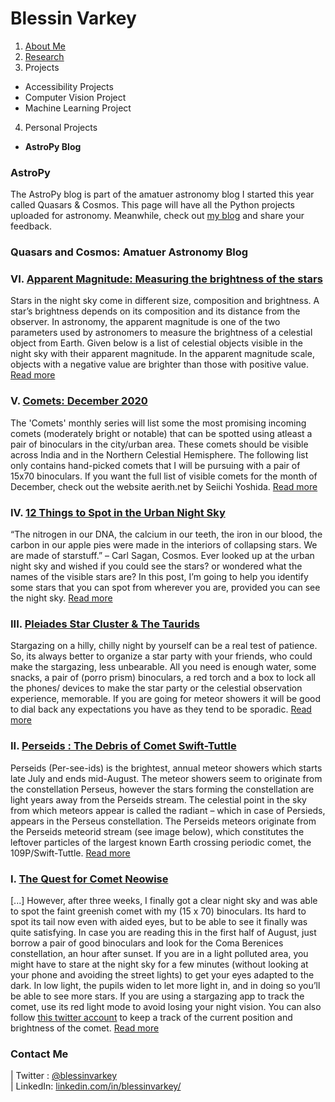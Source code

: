 # Blessin Varkey

1. [About Me](http://blessinvarkey.github.io/)
2. [Research](https://blessinvarkey.github.io/research)
3. Projects
  - Accessibility Projects
  - Computer Vision Project 
  - Machine Learning Project
4. Personal Projects
  - **AstroPy Blog**


### AstroPy 
The AstroPy blog is part of the amatuer astronomy blog I started this year called Quasars & Cosmos. This page will have all the Python projects uploaded for astronomy. Meanwhile, check out [my blog](http://quasarsandcosmos.wordpress.com/) and share your feedback.  


### Quasars and Cosmos: Amatuer Astronomy Blog

### VI. [Apparent Magnitude: Measuring the brightness of the stars](https://quasarsandcosmos.wordpress.com/2020/12/01/apparent-magnitude-measuring-the-brightness-of-the-stars/)
Stars in the night sky come in different size, composition and brightness. A star’s brightness depends on its composition and its distance from the observer. In astronomy, the apparent magnitude is one of the two parameters used by astronomers to measure the brightness of a celestial object from Earth. Given below is a list of celestial objects visible in the night sky with their apparent magnitude. In the apparent magnitude scale, objects with a negative value are brighter than those with positive value. [Read more](https://quasarsandcosmos.wordpress.com/2020/12/01/apparent-magnitude-measuring-the-brightness-of-the-stars/)

### V. [Comets: December 2020](https://quasarsandcosmos.wordpress.com/2020/12/01/comets-december-2020/)
The 'Comets' monthly series will list some the most promising incoming comets (moderately bright or notable) that can be spotted using atleast a pair of binoculars in the city/urban area. These comets should be visible across India and in the Northern Celestial Hemisphere. The following list only contains hand-picked comets that I will be pursuing with a pair of 15x70 binoculars. If you want the full list of visible comets for the month of December, check out the website aerith.net by Seiichi Yoshida. [Read more](https://quasarsandcosmos.wordpress.com/2020/12/01/comets-december-2020/)

### IV. [12 Things to Spot in the Urban Night Sky](https://quasarsandcosmos.wordpress.com/2020/11/17/12-things-to-see-in-the-urban-night-sky/)
“The nitrogen in our DNA, the calcium in our teeth, the iron in our blood, the carbon in our apple pies were made in the interiors of collapsing stars. We are made of starstuff.” – Carl Sagan, Cosmos. Ever looked up at the urban night sky and wished if you could see the stars? or wondered what the names of the visible stars are? In this post, I’m going to help you identify some stars that you can spot from wherever you are, provided you can see the night sky. [Read more](https://quasarsandcosmos.wordpress.com/2020/11/17/12-things-to-see-in-the-urban-night-sky/)

### III. [Pleiades Star Cluster & The Taurids](https://quasarsandcosmos.wordpress.com/2020/10/30/pleiades-star-cluster-the-taurids/)
Stargazing on a hilly, chilly night by yourself can be a real test of patience. So, its always better to organize a star party with your friends, who could make the stargazing, less unbearable. All you need is enough water, some snacks, a pair of (porro prism) binoculars, a red torch and a box to lock all the phones/ devices to make the star party or the celestial observation experience, memorable. If you are going for meteor showers it will be good to dial back any expectations you have as they tend to be sporadic. [Read more](https://quasarsandcosmos.wordpress.com/2020/10/30/pleiades-star-cluster-the-taurids/)

### II. [Perseids : The Debris of Comet Swift-Tuttle](https://quasarsandcosmos.wordpress.com/2020/08/22/the-debris-of-comet-swift-tuttle/)
Perseids (Per-see-ids) is the brightest, annual meteor showers which starts late July and ends mid-August. The meteor showers seem to originate from the constellation Perseus, however the stars forming the constellation are light years away from the Perseids stream. The celestial point in the sky from which meteors appear is called the radiant – which in case of Persieds, appears in the Perseus constellation. The Perseids meteors originate from the Perseids meteorid stream (see image below), which constitutes the leftover particles of the largest known Earth crossing periodic comet, the 109P/Swift-Tuttle. [Read more](https://quasarsandcosmos.wordpress.com/2020/08/22/the-debris-of-comet-swift-tuttle/)

### I. [The Quest for Comet Neowise](https://quasarsandcosmos.wordpress.com/2020/07/30/the-quest-for-comet-neowise/)
[...] However, after three weeks, I finally got a clear night sky and was able to spot the faint greenish comet with my (15 x 70) binoculars. Its hard to spot its tail now even with aided eyes, but to be able to see it finally was quite satisfying. In case you are reading this in the first half of August, just borrow a pair of good binoculars and look for the Coma Berenices constellation, an hour after sunset. If you are in a light polluted area, you might have to stare at the night sky for a few minutes (without looking at your phone and avoiding the street lights) to get your eyes adapted to the dark. In low light, the pupils widen to let more light in, and in doing so you’ll be able to see more stars. If you are using a stargazing app to track the comet, use its red light mode to avoid losing your night vision. You can also follow [this twitter account](https://twitter.com/c2020f3) to keep a track of the current position and brightness of the comet. [Read more](https://quasarsandcosmos.wordpress.com/2020/07/30/the-quest-for-comet-neowise/)

### Contact Me
| Twitter : [@blessinvarkey](https://twitter.com/blessinvarkey) <br>| LinkedIn:  [linkedin.com/in/blessinvarkey/](https://www.linkedin.com/in/blessinvarkey/)
